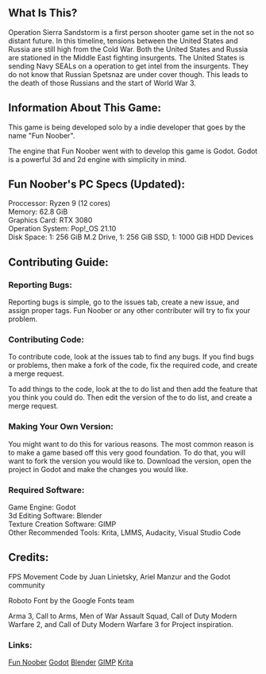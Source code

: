 <h2>What Is This?</h2>
<p>Operation Sierra Sandstorm is a first person shooter game set in the not so distant future. In this timeline, tensions between
    the United States and Russia are still high from the Cold War. Both the United States and Russia are stationed in the Middle East
    fighting insurgents. The United States is sending Navy SEALs on a operation to get intel from the insurgents. They do not know that
    Russian Spetsnaz are under cover though. This leads to the death of those Russians and the start of World War 3.
</p>

<h2>Information About This Game:</h2>
<p>This game is being developed solo by a indie developer that goes by the name "Fun Noober". <br/> </p>
<p>The engine that Fun Noober went with to develop this game is Godot. Godot is a powerful 3d and 2d engine with simplicity in mind. <br/></p>

<h2>Fun Noober's PC Specs (Updated):</h2> 
<p>Proccessor: Ryzen 9 (12 cores) <br/> 
    Memory: 62.8 GiB <br/> 
    Graphics Card: RTX 3080 <br/>
    Operation System: Pop!_OS 21.10 <br/>
    Disk Space: 1: 256 GiB M.2 Drive, 1: 256 GiB SSD, 1: 1000 GiB HDD Devices</p>

<h2>Contributing Guide:</h2>
<h3>Reporting Bugs:</h3>
<p>Reporting bugs is simple, go to the issues tab, 
    create a new issue, 
    and assign proper tags. 
    Fun Noober or any other contributer will try to fix your problem.</p>
<h3>Contributing Code:</h3>
<p>To contribute code, look at the issues tab to find any bugs. If you find bugs or problems, 
    then make a fork of the code, 
    fix the required code, 
    and create a merge request.</p>
<p>To add things to the code, look at the to do list and then add the feature that you think you could do.
    Then edit the version of the to do list, and create a merge request.
</p>
<h3>Making Your Own Version:</h3>
<p>You might want to do this for various reasons. The most common reason is to make a game based off this very good foundation.
    To do that, you will want to fork the version you would like to. Download the version, open the project in Godot and make the changes you would like.
</p>
<h3>Required Software:</h3>
<p>Game Engine: Godot <br/>
    3d Editing Software: Blender <br/>
    Texture Creation Software: GIMP <br/>
    Other Recommended Tools: Krita, LMMS, Audacity, Visual Studio Code
</p>

<h2>Credits:</h2>
<p>FPS Movement Code by Juan Linietsky, Ariel Manzur and the Godot community</p>
<p>Roboto Font by the Google Fonts team</p>
<p>Arma 3, Call to Arms, Men of War Assault Squad, Call of Duty Modern Warfare 2, and Call of Duty Modern Warfare 3 for Project inspiration.</p>

<h3>Links:</h3>
<a href="https://www.youtube.com/c/funnoobercodingforbeginners">Fun Noober</a>
<a href="https://godotengine.org">Godot</a>
<a href="https://blender.org">Blender</a>
<a href="https://gimp.org">GIMP</a>
<a href="https://krita.org">Krita</a>